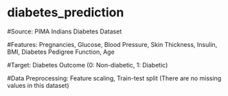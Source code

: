 # diabetes_prediction

#Source: PIMA Indians Diabetes Dataset

#Features: Pregnancies, Glucose, Blood Pressure, Skin Thickness, Insulin, BMI, Diabetes Pedigree Function, Age

#Target: Diabetes Outcome (0: Non-diabetic, 1: Diabetic)

#Data Preprocessing: Feature scaling, Train-test split (There are no missing values in this dataset)

